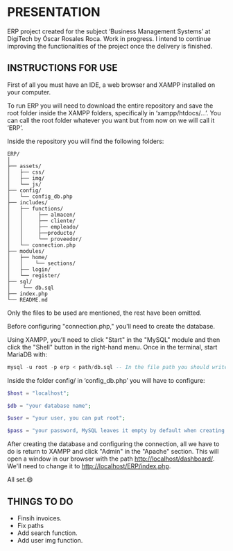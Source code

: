 # PRESENTATION

ERP project created for the subject ‘Business Management Systems’ at DigiTech by Óscar Rosales Roca.
Work in progress. I intend to continue improving the functionalities of the project once the delivery is finished.

## INSTRUCTIONS FOR USE

First of all you must have an IDE, a web browser and XAMPP installed on your computer.

To run ERP you will need to download the entire repository and save the root folder inside the XAMPP folders, specifically in ‘xampp/htdocs/...’. You can call the root folder whatever you want but from now on we will call it ‘ERP’.

Inside the repository you will find the following folders:

```text
ERP/
│
├── assets/
│   ├── css/
│   ├── img/
│   └── js/
├── config/
│   └── config_db.php
├── includes/
│   ├── functions/
│   │     ├── almacen/
│   │     ├── cliente/
│   │     ├── empleado/
│   │     ├──producto/
│   │     └── proveedor/
│   └── connection.php
├── modules/
│   ├── home/
│   │    └── sections/
│   ├── login/
│   └── register/
├── sql/
│    └── db.sql
├── index.php
└── README.md
```

Only the files to be used are mentioned, the rest have been omitted.

Before configuring "connection.php," you'll need to create the database.

Using XAMPP, you'll need to click "Start" in the "MySQL" module and then click the "Shell" button in the right-hand menu. Once in the terminal, start MariaDB with:

```sql
mysql -u root -p erp < path/db.sql -- In the file path you should write the absolute or relative path of your db.sql file, within ../ERP/sql/db.sql. Also in -p erp you can type whatever name you want.
```

Inside the folder config/ in ‘config_db.php’ you will have to configure:

```php
$host = "localhost";

$db = "your database name";

$user = "your user, you can put root";

$pass = "your password, MySQL leaves it empty by default when creating a database";
```

After creating the database and configuring the connection, all we have to do is return to XAMPP and click "Admin" in the "Apache" section. This will open a window in our browser with the path [http://localhost/dashboard/](http://localhost/dashboard/). We'll need to change it to [http://localhost/ERP/index.php](http://localhost/ERP/index.php).

All set.😄

## THINGS TO DO

- Finsih invoices.
- Fix paths
- Add search function.
- Add user img function.
